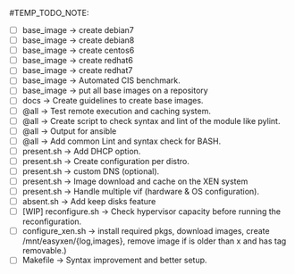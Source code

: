 #TEMP_TODO_NOTE:


- [ ] base_image -> create debian7
- [ ] base_image -> create debian8
- [ ] base_image -> create centos6
- [ ] base_image -> create redhat6
- [ ] base_image -> create redhat7
- [ ] base_image -> Automated CIS benchmark.
- [ ] base_image -> put all base images on a repository
- [ ] docs -> Create guidelines to create base images.
- [ ] @all -> Test remote execution and caching system.
- [ ] @all -> Create script to check syntax and lint of the module like pylint.
- [ ] @all -> Output for ansible
- [ ] @all -> Add common Lint and syntax check for BASH.
- [ ] present.sh -> Add DHCP option.
- [ ] present.sh -> Create configuration per distro.
- [ ] present.sh -> custom DNS (optional).
- [ ] present.sh -> Image download and cache on the XEN system
- [ ] present.sh -> Handle multiple vif (hardware & OS configuration).
- [ ] absent.sh -> Add keep disks feature
- [ ] [WIP] reconfigure.sh -> Check hypervisor capacity before running the reconfiguration.
- [ ] configure_xen.sh -> install required pkgs, download images, create /mnt/easyxen/{log,images}, remove image if is older than x and has tag removable.)
- [ ] Makefile -> Syntax improvement and better setup.
